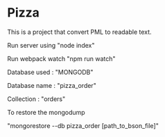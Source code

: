 # Pizza

This is a project that convert PML to readable text.

Run server using
"node index"

Run webpack watch
"npm run watch"

Database used : "MONGODB"

Database name : "pizza_order"

Collection : "orders"

To restore the mongodump

"mongorestore --db pizza_order [path_to_bson_file]"
